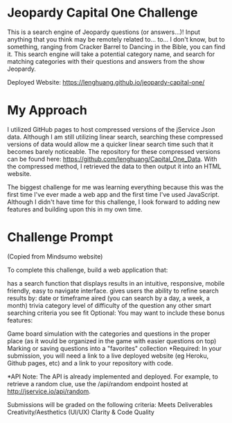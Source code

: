# Jeopardy Capital One Challenge

This is a search engine of Jeopardy questions (or answers...)! Input anything that you think may be remotely related to... to... I don't know, but to something, ranging from Cracker Barrel to Dancing in the Bible, you can find it. This search engine will take a potential category name, and search for matching categories with their questions and answers from the show Jeopardy.

Deployed Website: https://lenghuang.github.io/jeopardy-capital-one/

# My Approach

I utilized GitHub pages to host compressed versions of the jService Json data. Although I am still utilizing linear search, searching these compressed versions of data would allow me a quicker linear search time such that it becomes barely noticeable. The repository for these compressed versions can be found here: https://github.com/lenghuang/Capital_One_Data. With the compressed method, I retrieved the data to then output it into an HTML website. 

The biggest challenge for me was learning everything because this was the first time I've ever made a web app and the first time I've used JavaScript. Although I didn't have time for this challenge, I look forward to adding new features and building upon this in my own time.

# Challenge Prompt

(Copied from Mindsumo website)

To complete this challenge, build a web application that:

has a search function that displays results in an intuitive, responsive, mobile friendly, easy to navigate interface.
gives users the ability to refine search results by: 
date or timeframe aired (you can search by a day,  a week, a month)
trivia category
level of difficulty of the question
any other smart searching criteria you see fit
Optional: You may want to include these bonus features:

Game board simulation with the categories and questions in the proper place (as it would be organized in the game with easier questions on top)
Marking or saving questions into a "favorites" collection
*Required: In your submission, you will need a link to a live deployed website (eg Heroku, Github pages, etc) and a link to your repository with code.

*API Note: The API is already implemented and deployed.  For example, to retrieve a random clue, use the /api/random endpoint hosted at http://jservice.io/api/random.

Submissions will be graded on the following criteria:
Meets Deliverables
Creativity/Aesthetics (UI/UX)
Clarity & Code Quality
